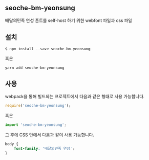 
seoche-bm-yeonsung
---------------------

배달의민족 연성 폰트를 self-host 하기 위한 webfont 파일과 css 파일

설치
----

```
$ npm install --save seoche-bm-yeonsung
```

혹은

```
yarn add seoche-bm-yeonsung
```

사용
----

webpack을 통해 빌드되는 프로젝트에서 다음과 같은 형태로 사용 가능합니다.

```js
require('seoche-bm-yeonsung');
```

혹은

```js
import 'seoche-bm-yeonsung';
```

그 후에 CSS 안에서 다음과 같이 사용 가능합니다.

```css
body {
    font-family: '배달의민족 연성';
}
```
